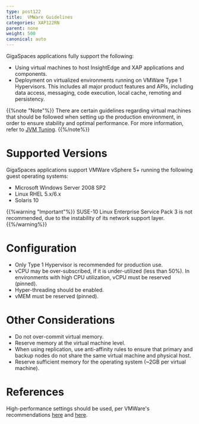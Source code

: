 ```yaml
---
type: post122
title:  VMWare Guidelines
categories: XAP122RN
parent: none
weight: 500
canonical: auto
---
```



 

GigaSpaces applications fully support the following:

- Using virtual machines to host InsightEdge and XAP applications and components.
- Deployment on virtualized environments running on VMWare Type 1 Hypervisors. This includes all major product features and APIs, including data access, messaging, code execution, local cache, remoting and persistency.

{{%note "Note"%}}
There are certain guidelines regarding virtual machines that should be followed when setting up the production environment, in order to ensure stability and optimal performance. For more information, refer to [JVM Tuning](../production/production-jvm-tuning.html).
{{%/note%}}

# Supported Versions

GigaSpaces applications support VMWare vSphere 5+ running the following guest operating systems:

- Microsoft Windows  Server 2008 SP2
- Linux RHEL 5.x/6.x
- Solaris 10

{{%warning "Important"%}}
SUSE-10 Linux Enterprise Service Pack 3 is not recommended, due to the instability of its network support layer.
{{%/warning%}}

# Configuration

- Only Type 1 Hypervisor is recommended for production use.
- vCPU may be over-subscribed, if it is under-utilized (less than 50%). In environments with high CPU utilization, vCPU must be reserved (pinned).
- Hyper-threading should be enabled.
- vMEM must be reserved (pinned).

# Other Considerations

- Do not over-commit virtual memory.
- Reserve memory at the virtual machine level.
- When using replication, use anti-affinity rules to ensure that primary and backup nodes do not share the same virtual machine and physical host.
- Reserve sufficient memory for the operating system (~2GB per virtual machine).

# References

High-performance settings should be used, per VMWare's recommendations [here](http://www.vmware.com/pdf/Perf_Best_Practices_vSphere5.0.pdf) and [here](http://www.vmware.com/files/pdf/techpaper/VMW-Tuning-Latency-Sensitive-Workloads.pdf).



